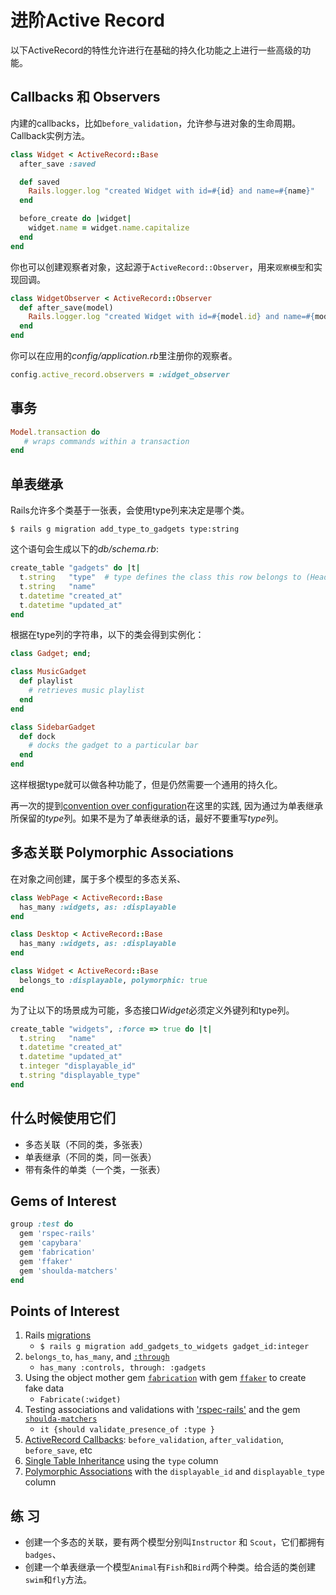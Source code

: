 进阶Active Record
======================

以下ActiveRecord的特性允许进行在基础的持久化功能之上进行一些高级的功能。

Callbacks 和 Observers
-----------------------

内建的callbacks，比如`before_validation`，允许参与进对象的生命周期。Callback实例方法。

``` ruby
class Widget < ActiveRecord::Base
  after_save :saved

  def saved
    Rails.logger.log "created Widget with id=#{id} and name=#{name}"
  end

  before_create do |widget|
    widget.name = widget.name.capitalize
  end
end
```

你也可以创建观察者对象，这起源于`ActiveRecord::Observer`，用来`观察模型`和实现回调。

``` ruby
class WidgetObserver < ActiveRecord::Observer
  def after_save(model)
    Rails.logger.log "created Widget with id=#{model.id} and name=#{model.name}"
  end
end
```

你可以在应用的*config/application.rb*里注册你的观察者。

``` ruby
config.active_record.observers = :widget_observer
```

事务
------------

``` ruby
Model.transaction do
   # wraps commands within a transaction
end
```

单表继承
------------------------

Rails允许多个类基于一张表，会使用type列来决定是哪个类。

    $ rails g migration add_type_to_gadgets type:string

这个语句会生成以下的*db/schema.rb*:

``` ruby
create_table "gadgets" do |t|
  t.string   "type"  # type defines the class this row belongs to (HeaderGadget, SidebarGadget, etc)
  t.string   "name"
  t.datetime "created_at"
  t.datetime "updated_at"
end
```

根据在type列的字符串，以下的类会得到实例化：

``` ruby
class Gadget; end;

class MusicGadget
  def playlist
    # retrieves music playlist
  end
end

class SidebarGadget
  def dock
    # docks the gadget to a particular bar
  end
end
```

这样根据type就可以做各种功能了，但是仍然需要一个通用的持久化。

再一次的提到[convention over configuration](http://en.wikipedia.org/wiki/Convention_over_configuration)在这里的实践, 因为通过为单表继承所保留的*type*列。如果不是为了单表继承的话，最好不要重写*type*列。

多态关联 Polymorphic Associations
------------------------

在对象之间创建，属于多个模型的多态关系、

``` ruby
class WebPage < ActiveRecord::Base
  has_many :widgets, as: :displayable
end

class Desktop < ActiveRecord::Base
  has_many :widgets, as: :displayable
end

class Widget < ActiveRecord::Base
  belongs_to :displayable, polymorphic: true
end
```

为了让以下的场景成为可能，多态接口*Widget*必须定义外键列和type列。

``` ruby
create_table "widgets", :force => true do |t|
  t.string   "name"
  t.datetime "created_at"
  t.datetime "updated_at"
  t.integer "displayable_id"
  t.string "displayable_type"
end
```

什么时候使用它们
----------------

* 多态关联（不同的类，多张表）
* 单表继承（不同的类，同一张表）
* 带有条件的单类（一个类，一张表）

Gems of Interest
----------------

``` ruby
group :test do
  gem 'rspec-rails'
  gem 'capybara'
  gem 'fabrication'
  gem 'ffaker'
  gem 'shoulda-matchers'
end
```

Points of Interest
-----------------

1. Rails [migrations](http://guides.rubyonrails.org/migrations.html)
    - `$ rails g migration add_gadgets_to_widgets gadget_id:integer`
2. `belongs_to`, `has_many`, and [`:through`](http://api.rubyonrails.org/classes/ActiveRecord/Associations/ClassMethods.html)
    - `has_many :controls, through: :gadgets`
3. Using the object mother gem [`fabrication`](http://fabricationgem.org/) with gem [`ffaker`](https://github.com/EmmanuelOga/ffaker) to create fake data
    - `Fabricate(:widget)`
4. Testing associations and validations with ['rspec-rails'](https://github.com/dchelimsky/rspec-rails) and the gem [`shoulda-matchers`](https://github.com/thoughtbot/shoulda-matchers)
    -  `it {should validate_presence_of :type } `
5. [ActiveRecord Callbacks](http://api.rubyonrails.org/classes/ActiveRecord/Callbacks.html): `before_validation`, `after_validation`, `before_save`, etc
6. [Single Table Inheritance](http://code.alexreisner.com/articles/single-table-inheritance-in-rails.html) using the `type` column
7. [Polymorphic Associations](http://railscasts.com/episodes/154-polymorphic-association) with the `displayable_id` and `displayable_type` column

练 习
--------

* 创建一个多态的关联，要有两个模型分别叫`Instructor` 和 `Scout`，它们都拥有`badges`、
* 创建一个单表继承一个模型`Animal`有`Fish`和`Bird`两个种类。给合适的类创建`swim`和`fly`方法。

